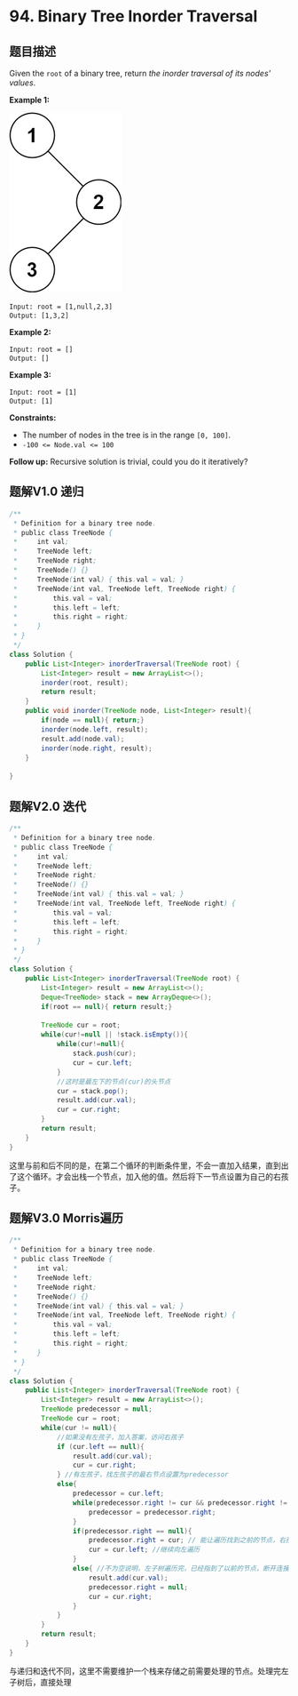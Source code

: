 # 94. Binary Tree Inorder Traversal



## 题目描述

Given the `root` of a binary tree, return *the inorder traversal of its nodes' values*.

 

**Example 1:**

![img](./94-Binary_Tree_Inorder_Traversal.assets/inorder_1-20240705113050982.jpg)

```
Input: root = [1,null,2,3]
Output: [1,3,2]
```

**Example 2:**

```
Input: root = []
Output: []
```

**Example 3:**

```
Input: root = [1]
Output: [1]
```

 

**Constraints:**

- The number of nodes in the tree is in the range `[0, 100]`.
- `-100 <= Node.val <= 100`

 

**Follow up:** Recursive solution is trivial, could you do it iteratively?

## 题解V1.0 递归

```java
/**
 * Definition for a binary tree node.
 * public class TreeNode {
 *     int val;
 *     TreeNode left;
 *     TreeNode right;
 *     TreeNode() {}
 *     TreeNode(int val) { this.val = val; }
 *     TreeNode(int val, TreeNode left, TreeNode right) {
 *         this.val = val;
 *         this.left = left;
 *         this.right = right;
 *     }
 * }
 */
class Solution {
    public List<Integer> inorderTraversal(TreeNode root) {
        List<Integer> result = new ArrayList<>();
        inorder(root, result);
        return result;
    }
    public void inorder(TreeNode node, List<Integer> result){
        if(node == null){ return;}
        inorder(node.left, result);
        result.add(node.val);
        inorder(node.right, result);
    }

}
```

## 题解V2.0 迭代

```java
/**
 * Definition for a binary tree node.
 * public class TreeNode {
 *     int val;
 *     TreeNode left;
 *     TreeNode right;
 *     TreeNode() {}
 *     TreeNode(int val) { this.val = val; }
 *     TreeNode(int val, TreeNode left, TreeNode right) {
 *         this.val = val;
 *         this.left = left;
 *         this.right = right;
 *     }
 * }
 */
class Solution {
    public List<Integer> inorderTraversal(TreeNode root) {
        List<Integer> result = new ArrayList<>();
        Deque<TreeNode> stack = new ArrayDeque<>();
        if(root == null){ return result;}

        TreeNode cur = root;
        while(cur!=null || !stack.isEmpty()){
            while(cur!=null){
                stack.push(cur);
                cur = cur.left;
            }
            //这时是最左下的节点(cur)的头节点
            cur = stack.pop();
            result.add(cur.val);
            cur = cur.right;
        }
        return result;
    }
}
```

这里与前和后不同的是，在第二个循环的判断条件里，不会一直加入结果，直到出了这个循环。才会出栈一个节点，加入他的值。然后将下一节点设置为自己的右孩子。



## 题解V3.0 Morris遍历

```java
/**
 * Definition for a binary tree node.
 * public class TreeNode {
 *     int val;
 *     TreeNode left;
 *     TreeNode right;
 *     TreeNode() {}
 *     TreeNode(int val) { this.val = val; }
 *     TreeNode(int val, TreeNode left, TreeNode right) {
 *         this.val = val;
 *         this.left = left;
 *         this.right = right;
 *     }
 * }
 */
class Solution {
    public List<Integer> inorderTraversal(TreeNode root) {
        List<Integer> result = new ArrayList<>();
        TreeNode predecessor = null;
        TreeNode cur = root;
        while(cur != null){
            //如果没有左孩子，加入答案，访问右孩子
            if (cur.left == null){
                result.add(cur.val);
                cur = cur.right;
            } //有左孩子，找左孩子的最右节点设置为predecessor
            else{
                predecessor = cur.left;
                while(predecessor.right != cur && predecessor.right != null){
                    predecessor = predecessor.right;
                }
                if(predecessor.right == null){
                    predecessor.right = cur; // 能让遍历找到之前的节点，右孩子指向现在的cur
                    cur = cur.left; //继续向左遍历
                }
                else{ //不为空说明，左子树遍历完，已经指到了以前的节点，断开连接
                    result.add(cur.val);
                    predecessor.right = null;
                    cur = cur.right;
                }
            }
        }
        return result;
    }
}
```

与递归和迭代不同，这里不需要维护一个栈来存储之前需要处理的节点。处理完左子树后，直接处理

